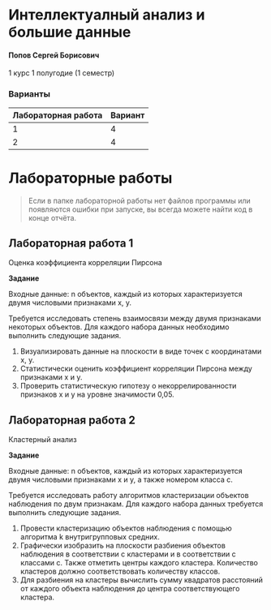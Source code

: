 # Интеллектуалный анализ и большие данные

#### Попов Сергей Борисович

1 курс 1 полугодие (1 семестр)

### Варианты

| Лабораторная работа | Вариант |
| :------------------ | :------ |
| 1                   | 4       |
| 2                   | 4       |

# Лабораторные работы

> Если в папке лабораторной работы нет файлов программы или появляются ошибки при запуске, вы всегда можете найти код в конце отчёта.

## Лабораторная работа 1

Оценка коэффициента корреляции Пирсона

**Задание**

Входные данные: n объектов, каждый из которых характеризуется двумя числовыми признаками x, y.

Требуется исследовать степень взаимосвязи между двумя признаками некоторых объектов. Для каждого набора данных необходимо выполнить следующие задания.
1. Визуализировать данные на плоскости в виде точек с координатами x, y. 
2. Статистически оценить коэффициент корреляции Пирсона между признаками x и y. 
3. Проверить статистическую гипотезу о некоррелированности признаков x и y на уровне значимости 0,05.

## Лабораторная работа 2

Кластерный анализ

**Задание**

Входные данные: n объектов, каждый из которых характеризуется двумя числовыми признаками x и y, а также номером класса c.

Требуется исследовать работу алгоритмов кластеризации объектов наблюдения по двум признакам. Для каждого набора данных требуется выполнить следующие задания.
1. Провести кластеризацию объектов наблюдения с помощью алгоритма k внутригрупповых средних.
2. Графически изобразить на плоскости разбиения объектов наблюдения в соответствии с кластерами и в соответствии с классами c. Также отметить центры каждого кластера. Количество кластеров должно соответствовать количеству классов.
3. Для разбиения на кластеры вычислить сумму квадратов расстояний от каждого объекта наблюдения до центра соответствующего кластера.

